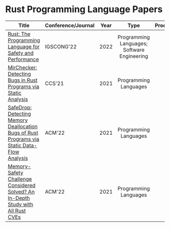 # Rust Programming Language Papers



| Title                                                        | Conference/Journal | Year |                    Type                     | Process |
| ------------------------------------------------------------ | ------------------ | ---- | :-----------------------------------------: | ------- |
| [Rust: The Programming Language for Safety and Performance](https://arxiv.org/ftp/arxiv/papers/2206/2206.05503.pdf) | IGSCONG'22         | 2022 | Programming Languages; Software Engineering |         |
| [MirChecker: Detecting Bugs in Rust Programs via Static Analysis](https://www.cse.cuhk.edu.hk/~cslui/PUBLICATION/CCS2021.pdf) | CCS'21             | 2021 |            Programming Languages            |         |
| [SafeDrop: Detecting Memory Deallocation Bugs of Rust Programs via Static Data-Flow Analysis](https://arxiv.org/pdf/2103.15420.pdf) | ACM'22             | 2021 |            Programming Languages            |         |
| [Memory-Safety Challenge Considered Solved? An In-Depth Study with All Rust CVEs](https://arxiv.org/pdf/2003.03296v4.pdf) | ACM'22             | 2021 |            Programming Languages            |         |

